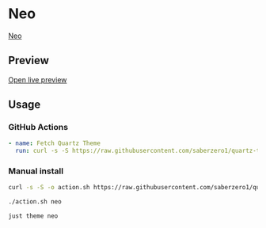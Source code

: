 # Neo

[Neo](https://twitter.com/labdo_)

## Preview

[Open live preview](https://quartz-themes.github.io/neo/)

## Usage

### GitHub Actions

```yaml
- name: Fetch Quartz Theme
  run: curl -s -S https://raw.githubusercontent.com/saberzero1/quartz-themes/master/action.sh | bash -s -- neo
```

### Manual install

```bash
curl -s -S -o action.sh https://raw.githubusercontent.com/saberzero1/quartz-themes/master/action.sh

./action.sh neo
```

```bash
just theme neo
```
